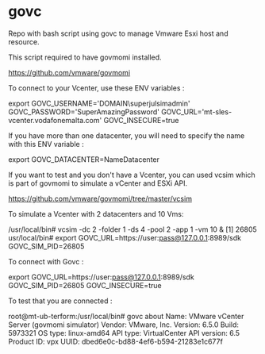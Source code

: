 # govc
Repo with bash script using govc to manage Vmware Esxi host and resource. 

This script required to have govmomi installed. 

https://github.com/vmware/govmomi

To connect to your Vcenter, use these ENV variables : 

export GOVC_USERNAME='DOMAIN\superjulsimadmin' GOVC_PASSWORD='SuperAmazingPassword' GOVC_URL='mt-sles-vcenter.vodafonemalta.com' GOVC_INSECURE=true

If you have more than one datacenter, you will need to specify the name with this ENV variable : 

export GOVC_DATACENTER=NameDatacenter

If you want to test and you don't have a Vcenter, you can used vcsim which is part of govmomi to simulate a vCenter and ESXi API. 

https://github.com/vmware/govmomi/tree/master/vcsim

To simulate a Vcenter with 2 datacenters and 10 Vms: 

/usr/local/bin# vcsim -dc 2 -folder 1 -ds 4 -pool 2 -app 1 -vm 10 &
[1] 26805
usr/local/bin# export GOVC_URL=https://user:pass@127.0.0.1:8989/sdk GOVC_SIM_PID=26805

To connect with Govc :

export GOVC_URL=https://user:pass@127.0.0.1:8989/sdk GOVC_SIM_PID=26805 GOVC_INSECURE=true

To test that you are connected :

root@mt-ub-terform:/usr/local/bin# govc about
Name:         VMware vCenter Server (govmomi simulator)
Vendor:       VMware, Inc.
Version:      6.5.0
Build:        5973321
OS type:      linux-amd64
API type:     VirtualCenter
API version:  6.5
Product ID:   vpx
UUID:         dbed6e0c-bd88-4ef6-b594-21283e1c677f
